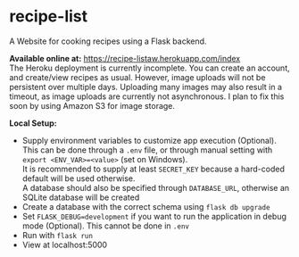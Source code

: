 # recipe-list
A Website for cooking recipes using a Flask backend.

**Available online at:** https://recipe-listaw.herokuapp.com/index  
The Heroku deployment is currently incomplete. You can create an account, and create/view recipes as usual. 
However, image uploads will not be persistent over multiple days. 
Uploading many images may also result in a timeout, as image uploads are currently not asynchronous. I plan to fix this soon by using Amazon S3 for image storage.

**Local Setup:** 
* Supply environment variables to customize app execution (Optional).   
This can be done through a `.env` file, or through manual setting with `export <ENV_VAR>=<value>` (set on Windows).  
It is recommended to supply at least `SECRET_KEY` because a hard-coded default will be used otherwise.  
 A database should also be specified through `DATABASE_URL`, otherwise an SQLite database will be created  
 * Create a database with the correct schema using `flask db upgrade`
 * Set `FLASK_DEBUG=development` if you want to run the application in debug mode (Optional). This cannot be done in `.env` 
 * Run with `flask run`
 * View at localhost:5000
